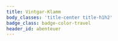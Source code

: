 ```yaml
---
title: Vintgar-Klamm
body_classes: 'title-center title-h1h2'
badge_class: badge-color-travel
header_id: abenteuer
---
```


